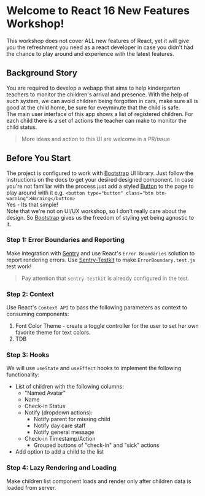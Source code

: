 # Welcome to React 16 New Features Workshop!

This workshop does not cover ALL new features of React, yet it will give you the refreshment you need as a react developer in case you didn't had the chance to play around and experience with the latest features.<br>

## Background Story
You are required to develop a webapp that aims to help kindergarten teachers to monitor the children's arrival and presence.
With the help of such system, we can avoid children being forgotten in cars, make sure all is good at the child home, be sure for eveyminute that the child is safe.<br>
The main user interface of this app shows a list of registered children.
For each child there is a set of actions the teacher can make to monitor the child status.

> More ideas and action to this UI are welcome in a PR/issue

## Before You Start
The project is configured to work with [Bootstrap](https://getbootstrap.com/docs/4.3/components/) UI library. Just follow the instructions on the docs to get your desired designed component.
In case you're not familiar with the process just add a styled [Button](https://getbootstrap.com/docs/4.3/components/buttons/#examples) to the page to play around with it e.g. `<button type="button" class="btn btn-warning">Warning</button>` <br>
Yes - Its that simple!<br>
Note that we're not on UI/UX workshop, so I don't really care about the design. So [Bootstrap](https://getbootstrap.com/docs/4.3/components/) gives us the freedom of styling yet being agnostic to it.

### Step 1: Error Boundaries and Reporting
Make integration with [Sentry](https://sentry.io) and use React's `Error Boundaries` solution to report rendering errors.
Use [Sentry-Testkit](https://wix.github.io/sentry-testkit/#/) to make `ErrorBoundary.test.js` test work!
> Pay attention that `sentry-testkit` is already configured in the test.


### Step 2: Context
Use React's `Context API` to pass the following parameters as context to consuming components:
1. Font Color Theme - create a toggle controller for the user to set her own favorite theme for text colors.
2. TDB


### Step 3: Hooks
We will use `useState` and `useEffect` hooks to implement the following functionality:
* List of children with the following columns:
  * "Named Avatar"
  * Name
  * Check-in Status
  * Notify (dropdown actions):
    * Notify parent for missing child
    * Notify day care staff
    * Notify general message
  * Check-in Timestamp/Action
    * Grouped buttons of "check-in" and "sick" actions
* Add option to add a child to the list

### Step 4: Lazy Rendering and Loading
Make children list component loads and render only after children data is loaded from server.
